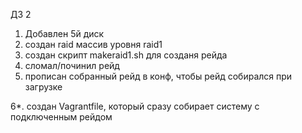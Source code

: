 ДЗ 2

1. Добавлен 5й диск
2. создан raid массив уровня raid1
3. создан скрипт makeraid1.sh для созданя рейда
4. сломал/починил рейд
5. прописан собранный рейд в конф, чтобы рейд собирался при загрузке

6*. создан Vagrantfile, который сразу собирает систему с подключенным рейдом 

